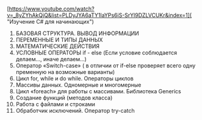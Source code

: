 [https://www.youtube.com/watch?v=_8yZYhAkQjQ&list=PLDyJYA6aTY1laYPs6iS-SrYl9DZLVCUKr&index=1]( "Изучение C# для начинающих")


01. БАЗОВАЯ СТРУКТУРА. ВЫВОД ИНФОРМАЦИИ
02. ПЕРЕМЕННЫЕ И ТИПЫ ДАННЫХ
03. МАТЕМАТИЧЕСКИЕ ДЕЙСТВИЯ
04. УСЛОВНЫЕ ОПЕРАТОРЫ if - else (Если условие соблюдается делаем..., иначе делаем...)
05. Оператор «Switch-case» ( в отличии от if-else проверяет всего одну пременную на возможные варианты)
06. Цикл for, while и do while. Операторы циклов
07. Массивы данных. Одномерные и многомерные
08. Цикл «foreach» для работы с массивами. Библиотека Generics
09. Создание функций (методов класса)
10. Работа с файлами и строками
11. Обработчик исключений. Оператор try-catch